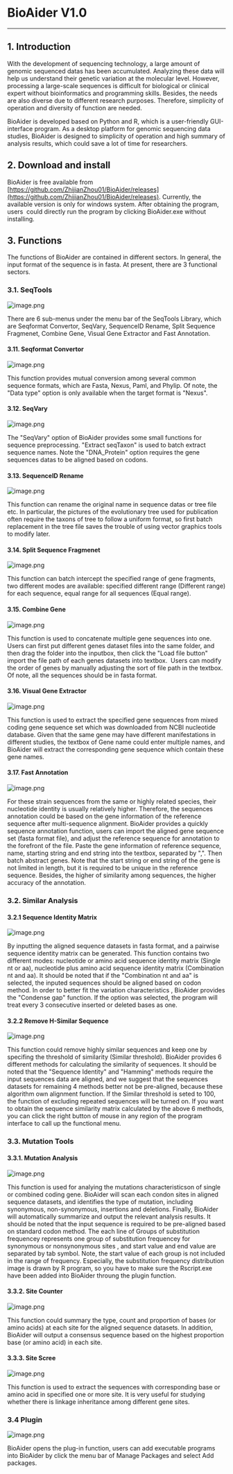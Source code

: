 # BioAider V1.0

---

## 1. Introduction
With the development of sequencing technology, a large amount of genomic sequenced datas has been accumulated. Analyzing these data will help us understand their genetic variation at the molecular level. However, processing a large-scale sequences is difficult for biological or clinical expert without bioinformatics and programming skills. Besides,  the needs are also diverse due to different research purposes. Therefore,  simplicity of operation and diversity of function are needed.


BioAider is developed  based on Python and R, which is a user-friendly GUI-interface program. As a desktop platform for genomic sequencing data studies, BioAider is designed to simplicity of operation and high summary of analysis results, which could save a lot of time for researchers. 

## 2. Download and install
BioAider is free available from [https://github.com/ZhijianZhou01/BioAider/releases](https://github.com/ZhijianZhou01/BioAider/releases). Currently, the available version is only for windows system. After obtaining the program, users  could directly run the program by clicking BioAider.exe without installing.


## 3. Functions
The functions of BioAider are contained in different sectors.  In general, the input format of the sequence is in fasta. At present, there are 3 functional sectors.

### 3.1. SeqTools
![image.png](https://cdn.nlark.com/yuque/0/2020/png/119869/1591953971698-560e16fb-1e29-44e7-ab16-262183f19d7a.png#align=left&display=inline&height=267&margin=%5Bobject%20Object%5D&name=image.png&originHeight=267&originWidth=477&size=17335&status=done&style=none&width=477)

There are 6 sub-menus under the menu bar of the SeqTools Library, which are Seqformat Convertor, SeqVary, SequenceID Rename, Split Sequence Fragmenet, Combine Gene, Visual Gene Extractor and Fast Annotation.
#### 

#### 3.11. Seqformat Convertor
![image.png](https://cdn.nlark.com/yuque/0/2020/png/119869/1591954307883-1874d65c-7d37-42a3-955e-ea6a36035639.png#align=left&display=inline&height=237&margin=%5Bobject%20Object%5D&name=image.png&originHeight=237&originWidth=460&size=10087&status=done&style=none&width=460)

This function provides mutual conversion among several common sequence formats, which are Fasta, Nexus, Paml, and Phylip. Of note, the "Data type" option is only available when the target format is "Nexus".


#### 3.12. SeqVary
![image.png](https://cdn.nlark.com/yuque/0/2020/png/119869/1591955307265-3eef1b98-4283-492d-aff0-ff49cdb2e615.png#align=left&display=inline&height=345&margin=%5Bobject%20Object%5D&name=image.png&originHeight=345&originWidth=536&size=15353&status=done&style=none&width=536)

The "SeqVary" option of BioAider provides some small functions for sequence preprocessing. "Extract seqTaxon" is used to batch extract sequence names. Note the "DNA_Protein" option requires the gene sequences datas to be aligned based on codons.


#### 3.13. SequenceID Rename
![image.png](https://cdn.nlark.com/yuque/0/2020/png/119869/1591957119907-c5a6b746-750e-4fdb-88e2-d0d322905d5d.png#align=left&display=inline&height=489&margin=%5Bobject%20Object%5D&name=image.png&originHeight=489&originWidth=485&size=14759&status=done&style=none&width=485)

This function can rename the original name in sequence datas or tree file etc. In particular, the pictures of the evolutionary tree used for publication often require the taxons of tree to follow a uniform format, so first batch replacement in the tree file saves the trouble of using vector graphics tools to modify later.


#### 3.14. Split Sequence Fragmenet
![image.png](https://cdn.nlark.com/yuque/0/2020/png/119869/1591958944595-6dab83a0-4482-486e-9ad4-5177157ac094.png#align=left&display=inline&height=489&margin=%5Bobject%20Object%5D&name=image.png&originHeight=489&originWidth=482&size=17625&status=done&style=none&width=482)

This function can batch intercept the specified range of gene fragments, two different modes are available:  specified different range (Different range) for each sequence, equal range for all sequences (Equal range).

#### 3.15. Combine Gene
![image.png](https://cdn.nlark.com/yuque/0/2020/png/119869/1591961596314-a4f9103b-cd54-41eb-bace-3b7659cf8b71.png#align=left&display=inline&height=322&margin=%5Bobject%20Object%5D&name=image.png&originHeight=322&originWidth=472&size=14326&status=done&style=none&width=472)

This function is used to concatenate multiple gene sequences into one. Users can first put different genes dataset files into the same folder, and then drag the folder into the inputbox, then click the  "Load file button"  import the file path of each genes datasets into textbox.  Users can modify the order of genes by manually adjusting the sort of file path in the textbox. Of note, all the sequences should be in fasta format.


#### 3.16. Visual Gene Extractor
![image.png](https://cdn.nlark.com/yuque/0/2020/png/119869/1591964885443-e88756cb-7b0c-4e21-bb50-492387a8968c.png#align=left&display=inline&height=534&margin=%5Bobject%20Object%5D&name=image.png&originHeight=534&originWidth=1169&size=67043&status=done&style=none&width=1169)

This function is used to extract the specified gene sequences from mixed coding gene sequence set which was downloaded from NCBI nucleotide database. Given that the same gene may have different manifestations in different studies, the textbox of Gene name could enter multiple names, and BioAider will extract the corresponding gene sequence which contain these gene names.

#### 3.17. Fast Annotation
![image.png](https://cdn.nlark.com/yuque/0/2020/png/119869/1591966423576-73566390-d97b-4516-b746-03adb666536d.png#align=left&display=inline&height=493&margin=%5Bobject%20Object%5D&name=image.png&originHeight=493&originWidth=486&size=22456&status=done&style=none&width=486)

For these strain sequences from the same or highly related species, their nucleotide identity is usually relatively higher.  Therefore, the sequences annotation could be based on the gene information of the reference sequence after multi-sequence alignment. BioAider provides a quickly sequence annotation function, users can import the aligned gene sequence set (fasta format file), and adjust the reference sequence for annotation to the forefront of the file. Paste the gene information of reference sequence, name, starting string and end  string into the textbox, separated by ",". Then batch abstract genes. Note that the start string or end string of the gene is not limited in length, but it is required to be unique in the reference sequence. Besides, the higher of  similarity among sequences, the higher accuracy of the annotation.


### 3.2. Similar Analysis
#### 3.2.1 Sequence Identity Matrix
![image.png](https://cdn.nlark.com/yuque/0/2020/png/119869/1591968119009-e4ae8114-ab40-484b-97e2-d1b39be6c8f8.png#align=left&display=inline&height=238&margin=%5Bobject%20Object%5D&name=image.png&originHeight=238&originWidth=538&size=11329&status=done&style=none&width=538)

By inputting the aligned sequence datasets in fasta format, and a pairwise sequence identity matrix can be generated. This function contains two different modes: nucleotide or amino acid sequence identity matrix (Single nt or aa), nucleotide plus amino acid sequence identity matrix (Combination nt and aa). It should be noted that if the "Combination nt and aa" is selected, the inputed sequences should be aligned based on codon method.  In order to better fit the variation characteristics , BioAider provides the "Condense gap" function. If  the option was selected, the program will treat every 3 consecutive inserted or deleted bases as one.


#### 3.2.2 Remove H-Similar Sequence
![image.png](https://cdn.nlark.com/yuque/0/2020/png/119869/1591968966000-eee9f721-984e-4eed-ac7a-b53e1b3a7534.png#align=left&display=inline&height=273&margin=%5Bobject%20Object%5D&name=image.png&originHeight=273&originWidth=453&size=12017&status=done&style=none&width=453)

This function could remove highly similar sequences and keep one by specifing the threshold of  similarity (Similar threshold). BioAider provides 6 different methods for calculating the similarity of sequences. It should be noted that the "Sequence Identity" and "Hamming" methods require the input sequences data are aligned, and we suggest that the sequences datasets for remaining 4 methods  better not be pre-aligned, because these algorithm own alignment function. If the Similar threshold is seted to 100,  the function of excluding repeated sequences will be turned on.
If you want to obtain the sequence similarity matrix calculated by the above 6 methods, you can click the right button of mouse  in any region of the program interface to call up the functional menu.


### 3.3. Mutation Tools
#### 3.3.1. Mutation Analysis
![image.png](https://cdn.nlark.com/yuque/0/2020/png/119869/1591972687015-146b86c9-95a7-4439-8b1e-b647ff0d330d.png#align=left&display=inline&height=403&margin=%5Bobject%20Object%5D&name=image.png&originHeight=403&originWidth=468&size=12496&status=done&style=none&width=468)

This function is used for analying the mutations characteristicson of single or combined coding gene. BioAider will scan each condon sites in aligned sequence datasets, and identifies the type of mutation, including synonymous, non-synonymous, insertions and deletions.  Finally, BioAider will automatically summarize and output the relevant analysis results. It should be noted that the input sequence is required to be pre-aligned based on standard codon method. The each line of Groups of substitution frequencey represents one group of substitution frequencey for synonymous or nonsynonymous sites , and start value and end value are separated by tab symbol. Note, the start value of each group is not included in the range of frequency. Especially, the substitution frequency distribution image is drawn by R program, so you have to make sure the Rscript.exe have been added into BioAider throung the plugin function.


#### 3.3.2. Site Counter
![image.png](https://cdn.nlark.com/yuque/0/2020/png/119869/1591973882816-74679876-c118-4d73-ae9d-31ce37ae28e8.png#align=left&display=inline&height=278&margin=%5Bobject%20Object%5D&name=image.png&originHeight=278&originWidth=530&size=12526&status=done&style=none&width=530)

This function could summary the type, count and proportion of bases (or amino acids) at each site for the aligned sequence datasets. In addition, BioAider will output a consensus sequence based on the highest proportion base (or amino acid) in each site.


#### 3.3.3. Site Scree
![image.png](https://cdn.nlark.com/yuque/0/2020/png/119869/1591974422038-23e76bd4-9c08-45e1-8787-a44b46e0fff2.png#align=left&display=inline&height=328&margin=%5Bobject%20Object%5D&name=image.png&originHeight=328&originWidth=482&size=9156&status=done&style=none&width=482)

This function is used to extract the sequences with corresponding base or amino acid in specified one or more site. It is very useful for studying whether there is linkage inheritance among different gene sites.


### 3.4 Plugin
![image.png](https://cdn.nlark.com/yuque/0/2020/png/119869/1591975870669-db32d067-1180-40b2-b6e4-a595f809d845.png#align=left&display=inline&height=143&margin=%5Bobject%20Object%5D&name=image.png&originHeight=143&originWidth=456&size=7236&status=done&style=none&width=456)

BioAider opens the plug-in function, users can add executable programs into BioAider by click the menu bar of Manage  Packages and select Add packages.



